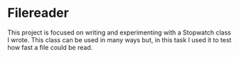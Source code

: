 # Filereader
This project is focused on writing and experimenting with a Stopwatch class I wrote. This class can be used in many ways but, in this task I used it to test how fast a file could be read.

